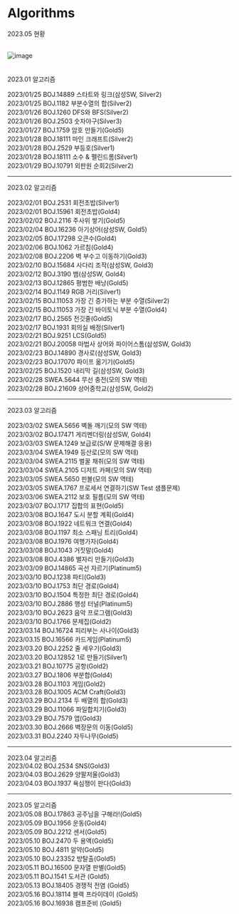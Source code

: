 # Algorithms

2023.05 현황 <br>
<br>

![image](https://github.com/Jungwonkyun/Algorithms/assets/43608973/81fe1bdd-e9ed-4bb8-b32a-e48dbb9d4e68)
<br>
<br>
<br>
2023.01 알고리즘 

2023/01/25 BOJ.14889 스타트와 링크(삼성SW, Silver2)<br>
2023/01/25 BOJ.1182 부분수열의 합(Silver2)<br>
2023/01/26 BOJ.1260 DFS와 BFS(Silver2)<br>
2023/01/26 BOJ.2503 숫자야구(Silver3)<br>
2023/01/27 BOJ.1759 암호 만들기(Gold5)<br>
2023/01/28 BOJ.18111 마인 크래프트(Silver2)<br>
2023/01/28 BOJ.2529 부등호(Silver1)<br>
2023/01/28 BOJ.18111 소수 & 펠린드롬(Silver1)<br>
2023/01/29 BOJ.10791 외판원 순회2(Silver2)<br>

-----------------------------------------------
2023.02 알고리즘 

2023/02/01 BOJ.2531 회전초밥(Silver1)<br>
2023/02/01 BOJ.15961 회전초밥(Gold4)<br>
2023/02/02 BOJ.2116 주사위 쌓기(Gold5)<br>
2023/02/04 BOJ.16236 아기상어(삼성SW, Gold5)<br>
2023/02/05 BOJ.17298 오큰수(Gold4)<br>
2023/02/06 BOJ.1062 가르침(Gold4)<br>
2023/02/08 BOJ.2206 벽 부수고 이동하기(Gold3)<br>
2023/02/10 BOJ.15684 사다리 조작(삼성SW, Gold3)<br>
2023/02/12 BOJ.3190 뱀(삼성SW, Gold4)<br>
2023/02/13 BOJ.12865 평범한 배낭(Gold5)<br>
2023/02/14 BOJ.1149 RGB 거리(Silver1)<br>
2023/02/15 BOJ.11053 가장 긴 증가하는 부분 수열(Silver2)<br>
2023/02/15 BOJ.11053 가장 긴 바이토닉 부분 수열(Gold4)<br>
2023/02/17 BOJ.2565 전깃줄(Gold5)<br>
2023/02/17 BOJ.1931 회의실 배정(Silver1)<br>
2023/02/21 BOJ.9251 LCS(Gold5)<br>
2023/02/21 BOJ.20058 마법사 상어와 파이어스톰(삼성SW, Gold3)<br>
2023/02/23 BOJ.14890 경사로(삼성SW, Gold3)<br>
2023/02/23 BOJ.17070 파이프 옮기기(Gold5)<br>
2023/02/25 BOJ.1520 내리막 길(삼성SW, Gold3)<br>
2023/02/28 SWEA.5644 무선 충전(모의 SW 역테)<br>
2023/02/28 BOJ.21609 상어중학교(삼성SW, Gold2)<br>

-----------------------------------------------
2023.03 알고리즘 

2023/03/02 SWEA.5656 벽돌 깨기(모의 SW 역테)<br>
2023/03/02 BOJ.17471 게리멘더링(삼성SW, Gold4)<br>
2023/03/03 SWEA.1249 보급로(S/W 문제해결 응용)<br>
2023/03/04 SWEA.1949 등산로(모의 SW 역테)<br>
2023/03/04 SWEA.2115 벌꿀 채취(모의 SW 역테)<br>
2023/03/04 SWEA.2105 디저트 카페(모의 SW 역테)<br>
2023/03/05 SWEA.5650 핀볼(모의 SW 역테)<br>
2023/03/05 SWEA.1767 프로세서 연결하기(SW Test 샘플문제)<br>
2023/03/06 SWEA.2112 보호 필름(모의 SW 역테)<br>
2023/03/07 BOJ.1717 집합의 표현(Gold5)<br>
2023/03/08 BOJ.1647 도시 분할 계획(Gold4)<br>
2023/03/08 BOJ.1922 네트워크 연결(Gold4)<br>
2023/03/08 BOJ.1197 최소 스패닝 트리(Gold4)<br>
2023/03/08 BOJ.1976 여행가자(Gold4)<br>
2023/03/08 BOJ.1043 거짓말(Gold4)<br>
2023/03/08 BOJ.4386 별자리 만들기(Gold3)<br>
2023/03/09 BOJ.14865 곡선 자르기(Platinum5)<br>
2023/03/10 BOJ.1238 파티(Gold3)<br>
2023/03/10 BOJ.1753 최단 경로(Gold4)<br>
2023/03/10 BOJ.1504 특정한 최단 경로(Gold4)<br>
2023/03/10 BOJ.2886 행성 터널(Platinum5)<br>
2023/03/10 BOJ.2623 음악 프로그램(Gold3)<br>
2023/03/10 BOJ.1766 문제집(Gold2)<br>
2023/03.14 BOJ.16724 피리부는 사나이(Gold3)<br>
2023/03.15 BOJ.16566 카드게임(Platinum5)<br>
2023/03.20 BOJ.2252 줄 세우기(Gold3)<br>
2023/03.20 BOJ.12852 1로 만들기(Silver1)<br>
2023/03.21 BOJ.10775 공항(Gold2)<br>
2023/03.27 BOJ.1806 부분합(Gold4)<br>
2023/03.28 BOJ.1103 게임(Gold2)<br>
2023/03.28 BOJ.1005 ACM Craft(Gold3)<br>
2023/03.29 BOJ.2134 두 배열의 합(Gold3)<br>
2023/03.29 BOJ.11066 파일합치기(Gold3)<br>
2023/03.29 BOJ.7579 앱(Gold3)<br>
2023/03.30 BOJ.2666 벽장문의 이동(Gold5)<br>
2023/03.31 BOJ.2240 자두나무(Gold5)<br>

-----------------------------------------------
2023.04 알고리즘<br> 
2023/04.02 BOJ.2534 SNS(Gold3)<br>
2023/04.03 BOJ.2629 양팔저울(Gold3)<br>
2023/04.03 BOJ.1937 욕심쟁이 판다(Gold3)<br>

-----------------------------------------------
2023.05 알고리즘</br> 
2023/05.08 BOJ.17863 공주님을 구해라!(Gold5)<br>
2023/05.09 BOJ.1956 운동(Gold4)<br>
2023/05.09 BOJ.2212 센서(Gold5)<br>
2023/05.10 BOJ.2470 두 용액(Gold5)<br>
2023/05.10 BOJ.4811 알약(Gold5)<br>
2023/05.10 BOJ.23352 방탈출(Gold5)<br>
2023/05.11 BOJ.16500 문자열 판별(Gold5)<br>
2023/05.11 BOJ.1541 도서관 (Gold5)<br>
2023/05.13 BOJ.18405 경쟁적 전염 (Gold5)<br>
2023/05.16 BOJ.18114 블랙 프라이데이 (Gold5)<br>
2023/05.16 BOJ.16938 캠프준비 (Gold5)<br>
